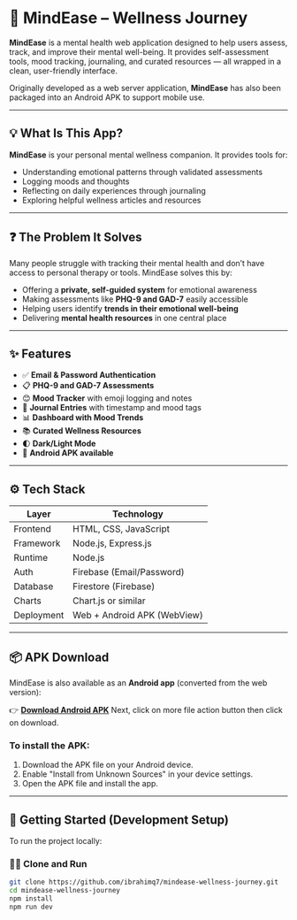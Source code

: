# 🧠 MindEase – Wellness Journey

**MindEase** is a mental health web application designed to help users assess, track, and improve their mental well-being. It provides self-assessment tools, mood tracking, journaling, and curated resources — all wrapped in a clean, user-friendly interface.

Originally developed as a web server application, **MindEase** has also been packaged into an Android APK to support mobile use.

---

## 💡 What Is This App?

**MindEase** is your personal mental wellness companion. It provides tools for:

- Understanding emotional patterns through validated assessments
- Logging moods and thoughts
- Reflecting on daily experiences through journaling
- Exploring helpful wellness articles and resources

---

## ❓ The Problem It Solves

Many people struggle with tracking their mental health and don’t have access to personal therapy or tools. MindEase solves this by:

- Offering a **private, self-guided system** for emotional awareness
- Making assessments like **PHQ-9 and GAD-7** easily accessible
- Helping users identify **trends in their emotional well-being**
- Delivering **mental health resources** in one central place

---

## ✨ Features

- ✅ **Email & Password Authentication**
- 📋 **PHQ-9 and GAD-7 Assessments**
- 😊 **Mood Tracker** with emoji logging and notes
- 📓 **Journal Entries** with timestamp and mood tags
- 📊 **Dashboard with Mood Trends**
- 📚 **Curated Wellness Resources**
- 🌓 **Dark/Light Mode**
- 📱 **Android APK available**

---

## ⚙️ Tech Stack

| Layer        | Technology              |
|--------------|--------------------------|
| Frontend     | HTML, CSS, JavaScript    |
| Framework    | Node.js, Express.js      |
| Runtime      | Node.js                  |
| Auth         | Firebase (Email/Password)|
| Database     | Firestore (Firebase)     |
| Charts       | Chart.js or similar      |
| Deployment   | Web + Android APK (WebView)

---

## 📦 APK Download

MindEase is also available as an **Android app** (converted from the web version):

👉 **[Download Android APK](https://github.com/ibrahimq7/mindease-wellness-journey/blob/main/app-apk-681f19e38518b-1746868707%20(1).apk)**
Next, click on more file action button then click on download.

### To install the APK:
1. Download the APK file on your Android device.
2. Enable "Install from Unknown Sources" in your device settings.
3. Open the APK file and install the app.

---

## 🚀 Getting Started (Development Setup)

To run the project locally:

### 🧑‍💻 Clone and Run

```bash
git clone https://github.com/ibrahimq7/mindease-wellness-journey.git
cd mindease-wellness-journey
npm install
npm run dev
